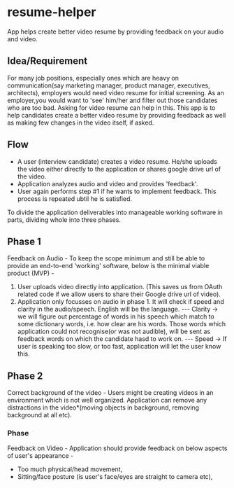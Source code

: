 # resume-helper
App helps create better video resume by providing feedback on your audio and video.

## Idea/Requirement
For many job positions, especially ones which are heavy on communication(say marketing manager, product manager, executives, architects), employers would need video resume for initial screening. As an employer,you would want to 'see' him/her and filter out those candidates who are too bad. Asking for video resume can help in this.
This app is to help candidates create a better video resume by providing feedback as well as making few changes in the video itself, if asked.

## Flow
 - A user (interview candidate) creates a video resume. He/she uploads the video either directly to the application or shares google drive url of the video.
 - Application analyzes audio and video and provides 'feedback'.
 - User again performs step #1 if he wants to implement feedback. This process is repeated ubtil he is satisfied.
 
 To divide the application deliverables into manageable working software in parts, dividing whole into three phases.
 
 ## Phase 1
 Feedback on Audio - To keep the scope minimum and still be able to provide an end-to-end 'working' software, below is the minimal viable product (MVP) - 
 1. User uploads video directly into application. (This saves us from OAuth related code if we allow users to share their Google drive url of video).
 2. Application only focusses on audio in phase 1. It will check if speed and clarity in the audio/speech. English will be the   language.
   --- Clarity -> we will figure out percentage of words in his speech which match to some dictionary words, i.e. how clear are his words. Those words which application could not recognise(or was not audible), will be sent as feedback words on which the candidate hasd to work on.
   --- Speed -> If user is speaking too slow, or too fast, application will let the user know this.
   
 ## Phase 2
 Correct background of the video - Users might be creating videos in an environment which is not well organized. Application can remove any distractions in the video*(moving objects in background, removing background at all etc).
 
 ### Phase
 Feedback on Video - Application should provide feedback on below aspects of user's appearance - 
  - Too much physical/head movement,
  - Sitting/face posture (is user's face/eyes are straight to camera etc),
  


